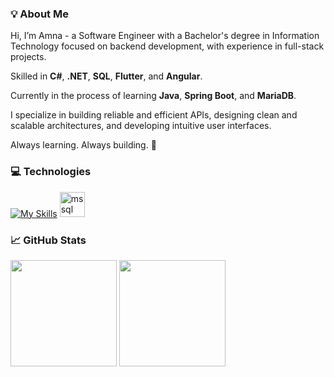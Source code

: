 <!--
**El-DriMa/El-DriMa** is a ✨ _special_ ✨ repository because its `README.md` (this file) appears on your GitHub profile.

Here are some ideas to get you started:

- 🔭 I’m currently working on ...
- 🌱 I’m currently learning ...
- 👯 I’m looking to collaborate on ...
- 🤔 I’m looking for help with ...
- 💬 Ask me about ...
- 📫 How to reach me: ...
- 😄 Pronouns: ...
- ⚡ Fun fact: ...
-->
<div align="left">

### 💡 About Me

Hi, I’m Amna - a Software Engineer with a Bachelor's degree in Information Technology focused on backend development, with experience in full-stack projects.

Skilled in **C#**, **.NET**, **SQL**, **Flutter**, and **Angular**.

Currently in the process of learning **Java**, **Spring Boot**, and **MariaDB**.

I specialize in building reliable and efficient APIs, designing clean and scalable architectures, and developing intuitive user interfaces.


Always learning. Always building. 🚀



### 💻 Technologies

[![My Skills](https://skillicons.dev/icons?i=cs,dotnet,html,css,js,angular,flutter,ts,java,figma)](https://skillicons.dev)   <img src="https://www.svgrepo.com/show/303229/microsoft-sql-server-logo.svg" alt="mssql" width="40" height="40"/>


### 📈 GitHub Stats

<div align="left">

<img src="https://github-readme-stats.vercel.app/api?username=El-DriMa&show_icons=true&count_private=true&theme=tokyonight&hide_title=true" height="170"/>  
<img src="https://github-readme-streak-stats.herokuapp.com?user=El-DriMa&theme=tokyonight&hide_border=true" height="170"/>

</div>


<!-- Proudly created with GPRM ( https://gprm.itsvg.in ) -->
